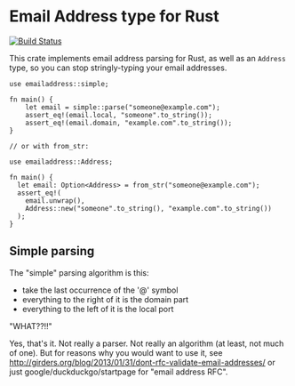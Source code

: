 # Email Address type for Rust

[![Build Status](https://travis-ci.org/pwoolcoc/emailaddress.svg?branch=master)](https://travis-ci.org/pwoolcoc/emailaddress)

This crate implements email address parsing for Rust, as well as an `Address` type, 
so you can stop stringly-typing your email addresses.

```
use emailaddress::simple;

fn main() {
    let email = simple::parse("someone@example.com");
    assert_eq!(email.local, "someone".to_string()); 
    assert_eq!(email.domain, "example.com".to_string());
}

// or with from_str:

use emailaddress::Address;

fn main() {
  let email: Option<Address> = from_str("someone@example.com");
  assert_eq!(
    email.unwrap(),
    Address::new("someone".to_string(), "example.com".to_string())
  );
}

```

## Simple parsing

The "simple" parsing algorithm is this:

  * take the last occurrence of the '@' symbol
  * everything to the right of it is the domain part
  * everything to the left of it is the local port

"WHAT??!!"

Yes, that's it. Not really a parser. Not really an algorithm (at least,
not much of one). But for reasons why you would want to use it, see
http://girders.org/blog/2013/01/31/dont-rfc-validate-email-addresses/ or just google/duckduckgo/startpage for "email address RFC".



